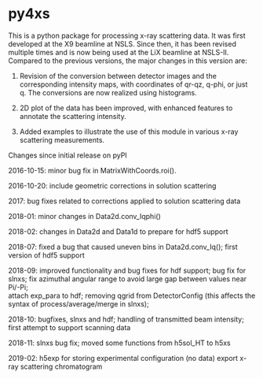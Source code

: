 # py4xs

This is a python package for processing x-ray scattering data. It 
was first developed at the X9 beamline at NSLS. Since then, it has been 
revised multiple times and is now being used at the LiX beamline at NSLS-II. 
Compared to the previous versions, the major changes in this version are:

1. Revision of the conversion between detector images and the corresponding
intensity maps, with coordinates of qr-qz, q-phi, or just q. The conversions
are now realized using histograms. 

2. 2D plot of the data has been improved, with enhanced features to annotate 
the scattering intensity.

3. Added examples to illustrate the use of this module in various x-ray
scattering measurements. 



Changes since initial release on pyPI

2016-10-15:
minor bug fix in MatrixWithCoords.roi().

2016-10-20:
include geometric corrections in solution scattering 

2017:
bug fixes related to corrections applied to solution scattering data

2018-01: 
minor changes in Data2d.conv_Iqphi()

2018-02:
changes in Data2d and Data1d to prepare for hdf5 support

2018-07:
fixed a bug that caused uneven bins in Data2d.conv_Iq(); 
first version of hdf5 support

2018-09:
improved functionality and bug fixes for hdf support; 
bug fix for slnxs; 
fix azimuthal angular range to avoid large gap between values near Pi/-Pi;  
attach exp_para to hdf; 
removing qgrid from DetectorConfig (this affects the syntax of process/average/merge in slnxs); 

2018-10:
bugfixes, slnxs and hdf; 
handling of transmitted beam intensity;
first attempt to support scanning data 

2018-11:
slnxs bug fix; moved some functions from h5sol_HT to h5xs

2019-02:
h5exp for storing experimental configuration (no data)
export x-ray scattering chromatogram

